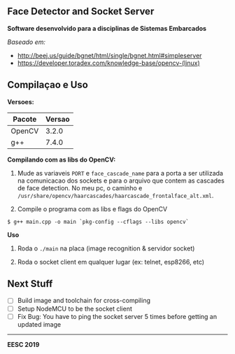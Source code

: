 ## Face Detector and Socket Server

**Software desenvolvido para a disciplinas de Sistemas Embarcados**

*Baseado em:*

- http://beej.us/guide/bgnet/html/single/bgnet.html#simpleserver
- https://developer.toradex.com/knowledge-base/opencv-(linux)

## Compilaçao e Uso

**Versoes:**

| Pacote | Versao |
| ------ | ------ |
| OpenCV | 3.2.0 |
| g++ | 7.4.0 |

**Compilando com as libs do OpenCV:**

1. Mude as variaveis `PORT` e `face_cascade_name` para a porta a ser utilizada na
comunicacao dos sockets e para o arquivo que contem as cascades de face detection.
No meu pc, o caminho e `/usr/share/opencv/haarcascades/haarcascade_frontalface_alt.xml`.

2. Compile o programa com as libs e flags do OpenCV

```
$ g++ main.cpp -o main `pkg-config --cflags --libs opencv`
```

**Uso**

1. Roda o `./main` na placa (image recognition & servidor socket)

2. Roda o socket client em qualquer lugar (ex: telnet, esp8266, etc)

## Next Stuff

- [ ] Build image and toolchain for cross-compiling
- [ ] Setup NodeMCU to be the socket client
- [ ] Fix Bug: You have to ping the socket server 5 times before getting an updated image
______

**EESC 2019**
